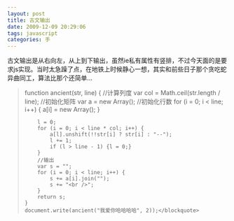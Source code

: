 ```yaml
---
layout: post
title: 古文输出
date: 2009-12-09 20:29:06
tags: javascript
categories: 手
---
```

古文输出是从右向左，从上到下输出，虽然ie私有属性有竖排，不过今天面的是要求js实现。当时太急躁了点，在地铁上时候静心一想，其实和前些日子那个贪吃蛇异曲同工，算法比那个还简单...



<blockquote>function ancient(str, line) {
        //计算列度
        var col = Math.ceil(str.length / line);
        //初始化矩阵
        var a = new Array();
        //初始化行数
        for (i = 0; i < line; i++) {
            a[i] = new Array();
        }

        l = 0;
        for (i = 0; i < line * col; i++) {
            a[l].unshift(!!str[i] ? str[i] : "--");
            l += 1;
            if (l > line - 1) {l = 0;}
        }
        //输出
        var s = "";
        for (i = 0; i < line; i++) {
            s += a[i].join("");
            s += "<br />";
        }
        return s;
    }
    document.write(ancient("我爱你哈哈哈哈", 2));</blockquote>

